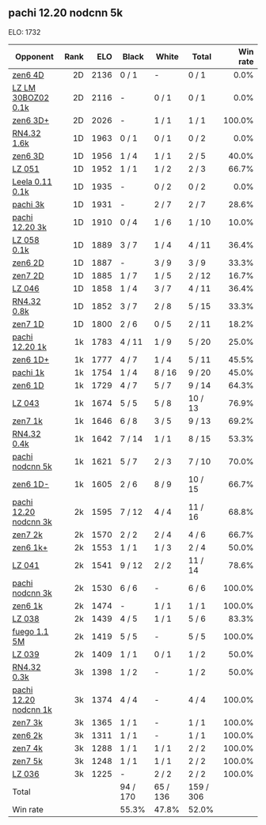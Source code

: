 ## pachi 12.20 nodcnn 5k ##

ELO: 1732

Opponent | Rank | ELO | Black | White | Total | Win rate
---------|-----:|----:|-------|-------|-------|-------:
[zen6 4D](zen6%204D.md) | 2D | 2136 | 0 / 1 | - | 0 / 1 | 0.0%
[LZ LM 30BOZ02 0.1k](LZ%20LM%2030BOZ02%200.1k.md) | 2D | 2116 | - | 0 / 1 | 0 / 1 | 0.0%
[zen6 3D+](zen6%203D+.md) | 2D | 2026 | - | 1 / 1 | 1 / 1 | 100.0%
[RN4.32 1.6k](RN4.32%201.6k.md) | 1D | 1963 | 0 / 1 | 0 / 1 | 0 / 2 | 0.0%
[zen6 3D](zen6%203D.md) | 1D | 1956 | 1 / 4 | 1 / 1 | 2 / 5 | 40.0%
[LZ 051](LZ%20051.md) | 1D | 1952 | 1 / 1 | 1 / 2 | 2 / 3 | 66.7%
[Leela 0.11 0.1k](Leela%200.11%200.1k.md) | 1D | 1935 | - | 0 / 2 | 0 / 2 | 0.0%
[pachi 3k](pachi%203k.md) | 1D | 1931 | - | 2 / 7 | 2 / 7 | 28.6%
[pachi 12.20 3k](pachi%2012.20%203k.md) | 1D | 1910 | 0 / 4 | 1 / 6 | 1 / 10 | 10.0%
[LZ 058 0.1k](LZ%20058%200.1k.md) | 1D | 1889 | 3 / 7 | 1 / 4 | 4 / 11 | 36.4%
[zen6 2D](zen6%202D.md) | 1D | 1887 | - | 3 / 9 | 3 / 9 | 33.3%
[zen7 2D](zen7%202D.md) | 1D | 1885 | 1 / 7 | 1 / 5 | 2 / 12 | 16.7%
[LZ 046](LZ%20046.md) | 1D | 1858 | 1 / 4 | 3 / 7 | 4 / 11 | 36.4%
[RN4.32 0.8k](RN4.32%200.8k.md) | 1D | 1852 | 3 / 7 | 2 / 8 | 5 / 15 | 33.3%
[zen7 1D](zen7%201D.md) | 1D | 1800 | 2 / 6 | 0 / 5 | 2 / 11 | 18.2%
[pachi 12.20 1k](pachi%2012.20%201k.md) | 1k | 1783 | 4 / 11 | 1 / 9 | 5 / 20 | 25.0%
[zen6 1D+](zen6%201D+.md) | 1k | 1777 | 4 / 7 | 1 / 4 | 5 / 11 | 45.5%
[pachi 1k](pachi%201k.md) | 1k | 1754 | 1 / 4 | 8 / 16 | 9 / 20 | 45.0%
[zen6 1D](zen6%201D.md) | 1k | 1729 | 4 / 7 | 5 / 7 | 9 / 14 | 64.3%
[LZ 043](LZ%20043.md) | 1k | 1674 | 5 / 5 | 5 / 8 | 10 / 13 | 76.9%
[zen7 1k](zen7%201k.md) | 1k | 1646 | 6 / 8 | 3 / 5 | 9 / 13 | 69.2%
[RN4.32 0.4k](RN4.32%200.4k.md) | 1k | 1642 | 7 / 14 | 1 / 1 | 8 / 15 | 53.3%
[pachi nodcnn 5k](pachi%20nodcnn%205k.md) | 1k | 1621 | 5 / 7 | 2 / 3 | 7 / 10 | 70.0%
[zen6 1D-](zen6%201D-.md) | 1k | 1605 | 2 / 6 | 8 / 9 | 10 / 15 | 66.7%
[pachi 12.20 nodcnn 3k](pachi%2012.20%20nodcnn%203k.md) | 2k | 1595 | 7 / 12 | 4 / 4 | 11 / 16 | 68.8%
[zen7 2k](zen7%202k.md) | 2k | 1570 | 2 / 2 | 2 / 4 | 4 / 6 | 66.7%
[zen6 1k+](zen6%201k+.md) | 2k | 1553 | 1 / 1 | 1 / 3 | 2 / 4 | 50.0%
[LZ 041](LZ%20041.md) | 2k | 1541 | 9 / 12 | 2 / 2 | 11 / 14 | 78.6%
[pachi nodcnn 3k](pachi%20nodcnn%203k.md) | 2k | 1530 | 6 / 6 | - | 6 / 6 | 100.0%
[zen6 1k](zen6%201k.md) | 2k | 1474 | - | 1 / 1 | 1 / 1 | 100.0%
[LZ 038](LZ%20038.md) | 2k | 1439 | 4 / 5 | 1 / 1 | 5 / 6 | 83.3%
[fuego 1.1 5M](fuego%201.1%205M.md) | 2k | 1419 | 5 / 5 | - | 5 / 5 | 100.0%
[LZ 039](LZ%20039.md) | 2k | 1409 | 1 / 1 | 0 / 1 | 1 / 2 | 50.0%
[RN4.32 0.3k](RN4.32%200.3k.md) | 3k | 1398 | 1 / 2 | - | 1 / 2 | 50.0%
[pachi 12.20 nodcnn 1k](pachi%2012.20%20nodcnn%201k.md) | 3k | 1374 | 4 / 4 | - | 4 / 4 | 100.0%
[zen7 3k](zen7%203k.md) | 3k | 1365 | 1 / 1 | - | 1 / 1 | 100.0%
[zen6 2k](zen6%202k.md) | 3k | 1311 | 1 / 1 | - | 1 / 1 | 100.0%
[zen7 4k](zen7%204k.md) | 3k | 1288 | 1 / 1 | 1 / 1 | 2 / 2 | 100.0%
[zen7 5k](zen7%205k.md) | 3k | 1248 | 1 / 1 | 1 / 1 | 2 / 2 | 100.0%
[LZ 036](LZ%20036.md) | 3k | 1225 | - | 2 / 2 | 2 / 2 | 100.0%
Total | | | 94 / 170 | 65 / 136 | 159 / 306 | 
Win rate| | | 55.3% | 47.8% | 52.0% | 
